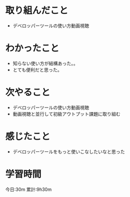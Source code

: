 # 取り組んだこと
  - デベロッパーツールの使い方動画視聴

# わかったこと
- 知らない使い方が結構あった。。
- とても便利だと思った。

# 次やること
- デベロッパーツールの使い方動画視聴
- 動画視聴と並行して初級アウトプット課題に取り組む

# 感じたこと
- デベロッパーツールをもっと使いこなしたいなと思った

# 学習時間
今日:30m
累計:9h30m